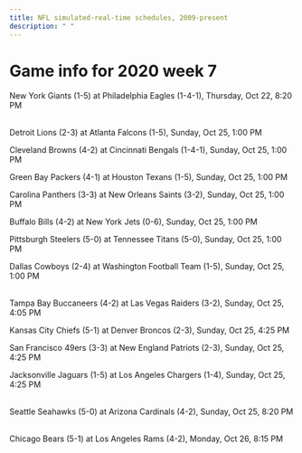 ```yaml
---
title: NFL simulated-real-time schedules, 2009-present
description: " "
---
```


# Game info for 2020 week 7

New York Giants (1-5) at Philadelphia Eagles (1-4-1), Thursday, Oct 22, 8:20 PM

<br/>Detroit Lions (2-3) at Atlanta Falcons (1-5), Sunday, Oct 25, 1:00 PM

Cleveland Browns (4-2) at Cincinnati Bengals (1-4-1), Sunday, Oct 25, 1:00 PM

Green Bay Packers (4-1) at Houston Texans (1-5), Sunday, Oct 25, 1:00 PM

Carolina Panthers (3-3) at New Orleans Saints (3-2), Sunday, Oct 25, 1:00 PM

Buffalo Bills (4-2) at New York Jets (0-6), Sunday, Oct 25, 1:00 PM

Pittsburgh Steelers (5-0) at Tennessee Titans (5-0), Sunday, Oct 25, 1:00 PM

Dallas Cowboys (2-4) at Washington Football Team (1-5), Sunday, Oct 25, 1:00 PM

<br/>Tampa Bay Buccaneers (4-2) at Las Vegas Raiders (3-2), Sunday, Oct 25, 4:05 PM

Kansas City Chiefs (5-1) at Denver Broncos (2-3), Sunday, Oct 25, 4:25 PM

San Francisco 49ers (3-3) at New England Patriots (2-3), Sunday, Oct 25, 4:25 PM

Jacksonville Jaguars (1-5) at Los Angeles Chargers (1-4), Sunday, Oct 25, 4:25 PM

<br/>Seattle Seahawks (5-0) at Arizona Cardinals (4-2), Sunday, Oct 25, 8:20 PM

<br/>Chicago Bears (5-1) at Los Angeles Rams (4-2), Monday, Oct 26, 8:15 PM

